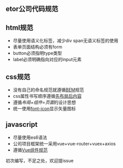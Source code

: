 <article>
  <h1>etor公司代码规范</h1>
  <section>
    <h2>html规范</h2>
    <ul>
      <li>尽量使用语义化标签，减少div span无语义标签的使用</li>
      <li>表单页面结构必须有form</li> 
      <li>button必须指明type类型</li>
      <li>label必须明确指向对应的input元素</li>
    </ul>
  </section>
  <section>
    <h2>css规范</h2>
    <ul>
      <li>没有自己的命名规范就遵循<a href="https://github.com/Tencent/tmt-workflow/wiki/⒛-%5B规范%5D--CSS-BEM-书写规范">BEM</a>规范</li>
      <li>css属性书写顺序遵循<a href="https://github.com/doyoe/html-css-guide#semicolon">先布局后内容</a></li> 
      <li>遵循<em>布局+组件=页面</em>的设计思想</li>
      <li>统一使用<a href="https://icomoon.io/">font-icon</a>显示矢量图标</li>
    </ul>
  </section>
  <section>
    <h2>javascript</h2>
    <ul>
      <li>尽量使用es6语法</li>
      <li>公司项目框架统一采用vue+vue-router+vuex+axios</li>
      <li>遵循<a href="https://pablohpsilva.github.io/vuejs-component-style-guide/#/">Vue组件规范</a></li>
    </ul>
  </section>
  <p>初次编写，不足之处，欢迎提issue</p>
</article> 
